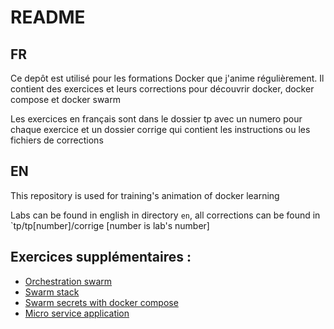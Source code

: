 # README


## FR 

Ce depôt est utilisé pour les formations Docker que j'anime régulièrement. Il contient des exercices et leurs corrections pour découvrir docker, docker compose et docker swarm

Les exercices en français sont dans le dossier tp avec un numero pour chaque exercice et un dossier corrige qui contient les instructions ou les fichiers de corrections

## EN 

This repository is used for training's animation of docker learning

Labs can be found in english in directory `en`, all corrections can be found in `tp/tp[number]/corrige [number is lab's number]

## Exercices supplémentaires :

* [Orchestration swarm](https://training.play-with-docker.com/orchestration-hol/)
* [Swarm stack](https://training.play-with-docker.com/ops-s1-swarm-intro/)
* [Swarm secrets with docker compose](https://training.play-with-docker.com/swarm-compose-secrets/)
* [Micro service application](https://training.play-with-docker.com/microservice-orchestration/)
